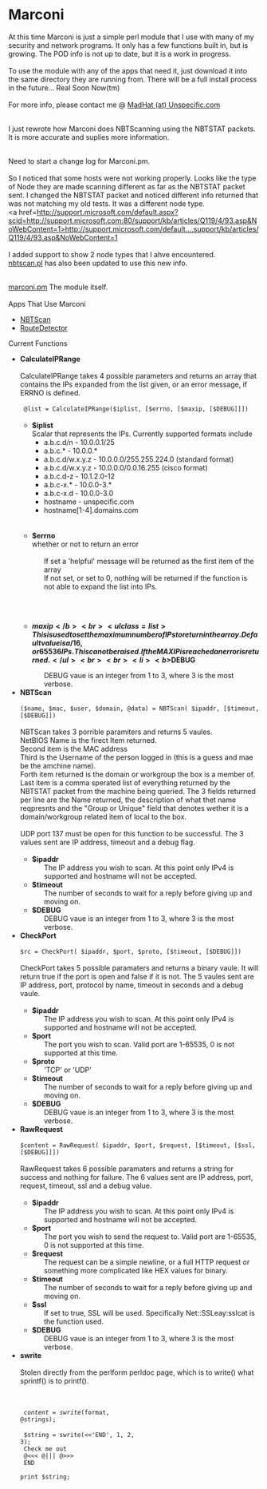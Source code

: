 # Marconi
<div class=mainbody>
At this time Marconi is just a simple perl module that I use with many of my 
security and network programs.  It only has a few functions built in, but is 
growing.  The POD info is not up to date, but it is a work in progress. 
<br>
<br>
To use the module with any of the apps that need it, just download it into the same directory they are running from.  There will be a full install process in the future...  Real Soon Now(tm)<br><br>
For more info, please contact me @ 
<a href=mailto:madhat@unspecific.com>MadHat (at) Unspecific.com</a>
<br><br>

I just rewrote how Marconi does NBTScanning using the NBTSTAT packets.  It is more accurate and suplies more information.
<br><br>

Need to start a change log for Marconi.pm.<br>
<br>
So I noticed that some hosts were not working properly.  Looks like the type 
of Node they are made scanning different as far as the NBTSTAT packet sent.
I changed the NBTSTAT packet and noticed different info returned that was not 
matching my old tests.  It was a different node type.<br>
<a href=http://support.microsoft.com/default.aspx?scid=http://support.microsoft.com:80/support/kb/articles/Q119/4/93.asp&NoWebContent=1>http://support.microsoft.com/default....support/kb/articles/Q119/4/93.asp&NoWebContent=1</a>
<br><br>
I added support to show 2 node types that I ahve encountered.<br>
<a href=/nbtscan>nbtscan.pl</a> has also been updated to use this new info.<br><br>
</div>
<div class=mainbody>
<a href=Marconi.pm>marconi.pm</a> The module itself.<br><br>
</div>
<div class=bodytitle>Apps That Use Marconi</div>
<ul class=list>
  <li><a href=/nbtscan>NBTScan</a>
  <li><a href=/routedetector>RouteDetector</a>
</ul>
<div class=bodytitle>Current Functions</div>
<ul class=list>
  <li><b>CalculateIPRange</b><br><br>
CalculateIPRange takes 4 possible parameters and returns an array that 
contains the IPs expanded from the list given, or an error message, if 
ERRNO is defined.
<br><br>
<code> @list = CalculateIPRange($iplist, [$errno, [$maxip, [$DEBUG]]])</code>
<br><br>
  <ul class=list>
    <li> <b>$iplist</b><br> Scalar that represents the IPs. Currently supported
formats include<br>
    <ul class=list>
      <li>a.b.c.d/n       - 10.0.0.1/25<br>
      <li>a.b.c.*         - 10.0.0.*<br>
      <li>a.b.c.d/w.x.y.z - 10.0.0.0/255.255.224.0 (standard format)<br>
      <li>a.b.c.d/w.x.y.z - 10.0.0.0/0.0.16.255    (cisco format)<br>
      <li>a.b.c.d-z       - 10.1.2.0-12<br>
      <li>a.b.c-x.*       - 10.0.0-3.*<br>
      <li>a.b.c-x.d       - 10.0.0-3.0<br>
      <li>hostname        - unspecific.com<br>
      <li>hostname[1-4].domains.com
    </ul>
<br><br>
    <li> <b>$errno</b><br>
whether or not to return an error<br><br>
    <ul class=list>
If set a 'helpful' message will be returned as the first item of the array
<br>If not set, or set to 0, nothing will be returned if the function is not 
able to expand the list into IPs.
    </ul>

<br><br>
    <li> <b>$maxip</b><br>
    <ul class=list>
This is used to set the maximum number of IPs to return in the array.  
Default value is a /16, or 65536 IPs.  This can ot be raised.  
If the MAXIP is reached an error is returned.
    </ul>
<br><br>
    <li> <b>$DEBUG</b><br>
<ul class=list>
DEBUG vaue is an integer from 1 to 3, where 3 is the most verbose.
</ul>
  </ul>
  <li><b>NBTScan</b><br><br>
<code>($name, $mac, $user, $domain, @data) = NBTScan( $ipaddr, [$timeout, [$DEBUG]])</code><br><br>
NBTScan takes 3 porrible paramiters and returns 5 vaules.
<br>
NetBIOS Name is the firect Item returned.<br>
Second item is the MAC address<br>
Third is the Username of the person logged in (this is a guess and mae be the amchine name).<br>
Forth item returned is the domain or workgroup the box is a member of.<br>
Last item is a comma sperated list of everything returned by the NBTSTAT packet from the machine being queried.  The 3 fields returned per line are the Name returned, the description of what thet name reqpresnts and the "Group or Unique" field that denotes wether it is a domain/workgroup related item of local to the box.<br><br>
UDP port 137 must be open for 
this function to be successful.  The 3 values sent are IP address, timeout 
and a debug flag.
<br><br>
  <ul class=list>
    <li> <b>$ipaddr</b>
    <ul class=list>
      The IP address you wish to scan.  At this point only IPv4 is supported and hostname will not be accepted.
    </ul>
    <li> <b>$timeout</b>
    <ul class=list>
      The number of seconds to wait for a reply before giving up and moving on.
    </ul>
    <li> <b>$DEBUG</b>
      <ul class=list>
        DEBUG vaue is an integer from 1 to 3, where 3 is the most verbose.
      </ul>
  </ul>
  <li><b>CheckPort</b><br><br>
<code>$rc = CheckPort( $ipaddr, $port, $proto, [$timeout, [$DEBUG]])</code><br><br>
CheckPort takes 5 possible paramaters and returns a binary vaule.  It will 
return true if the port is open and false if it is not.  The 5 vaules sent 
are IP address, port, protocol by name, timeout in seconds and a debug vaule.
<br><br>
  <ul class=list>
    <li> <b>$ipaddr</b>
    <ul class=list>
      The IP address you wish to scan.  At this point only IPv4 is supported and hostname will not be accepted.
    </ul>
    <li> <b>$port</b>
    <ul class=list>
      The port you wish to scan.  Valid port are 1-65535, 0 is not supported at this time.
    </ul>
    <li> <b>$proto</b>
    <ul class=list>
      'TCP' or 'UDP'
    </ul>
    <li> <b>$timeout</b>
    <ul class=list>
      The number of seconds to wait for a reply before giving up and moving on.
    </ul>
    <li> <b>$DEBUG</b>
      <ul class=list>
        DEBUG vaue is an integer from 1 to 3, where 3 is the most verbose.
      </ul>
  </ul>
  <li><b>RawRequest</b><br><br>
<code>$content = RawRequest( $ipaddr, $port, $request, [$timeout, [$ssl, [$DEBUG]]])</code><br><br>
RawRequest takes 6 possible paramaters and returns a string for success
and nothing for failure.  The 6 values sent are IP address, port, request,
timeout, ssl and a debug value.
<br><br>
  <ul class=list>
    <li> <b>$ipaddr</b>
    <ul class=list>
      The IP address you wish to scan.  At this point only IPv4 is supported and hostname will not be accepted.
    </ul>
    <li> <b>$port</b>
    <ul class=list>
      The port you wish to send the request to.  Valid port are 1-65535, 0 is not supported at this time.
    </ul>
    <li> <b>$request</b>
    <ul class=list>
      The request can be a simple newline, or a full HTTP request or something more complicated like HEX values for binary.
    </ul>
    <li> <b>$timeout</b>
    <ul class=list>
      The number of seconds to wait for a reply before giving up and moving on.
    </ul>
    <li> <b>$ssl</b>
    <ul class=list>
      If set to true, SSL will be used.  Specifically Net::SSLeay:sslcat is the function used.
    </ul>
    <li> <b>$DEBUG</b>
      <ul class=list>
        DEBUG vaue is an integer from 1 to 3, where 3 is the most verbose.
      </ul>
  </ul>
  <li><b>swrite</b><br><br>
Stolen directly from the perlform perldoc page, which is to write() what sprintf() is to printf().<br>

<br><br>
<code>       $content = swrite($format, @strings);</code><br><br>
<code> $string = swrite(&lt;&lt;'END', 1, 2, 3);<br>
Check me out<br>
@&lt;&lt;&lt;  @|||  @>>><br>
END<br>
  print $string;</code>
<br><br>
</ul>

